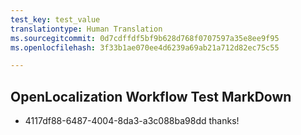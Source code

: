 ```yaml
---
test_key: test_value
translationtype: Human Translation
ms.sourcegitcommit: 0d7cdffdf5bf9b628d768f0707597a35e8ee9f95
ms.openlocfilehash: 3f33b1ae070ee4d6239a69ab21a712d82ec75c55

---
```

## OpenLocalization Workflow Test MarkDown
* 4117df88-6487-4004-8da3-a3c088ba98dd thanks!


<!--HONumber=Dec16_HO1-->


